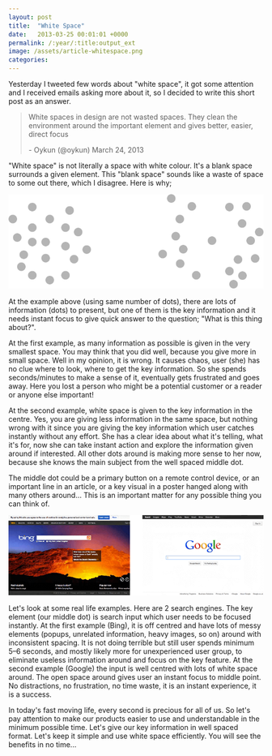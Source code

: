 ```yaml
---
layout: post
title:  "White Space"
date:   2013-03-25 00:01:01 +0000
permalink: /:year/:title:output_ext
image: /assets/article-whitespace.png
categories: 
---
```

<p>Yesterday I tweeted few words about "white space", it got some attention and I received emails asking more about it, so I decided to write this short post as an answer.</p>

<blockquote><p>White spaces in design are not wasted spaces. They clean the environment around the important element and gives better, easier, direct focus</p>
<p class="text-small">- Oykun (@oykun) March 24, 2013</p></blockquote>

<p>"White space" is not literally a space with white colour. It's a blank space surrounds a given element. This "blank space" sounds like a waste of space to some out there, which I disagree. Here is why;</p>

<img src="/assets/white-space-1.png" alt="White space" class="mt5 mb5" />

<p>At the example above (using same number of dots), there are lots of information (dots) to present, but one of them is the key information and it needs instant focus to give quick answer to the question; "What is this thing about?".</p>

<p>At the first example, as many information as possible is given in the very smallest space. You may think that you did well, because you give more in small space. Well in my opinion, it is wrong. It causes chaos, user (she) has no clue where to look, where to get the key information. So she spends seconds/minutes to make a sense of it, eventually gets frustrated and goes away. Here you lost a person who might be a potential customer or a reader or anyone else important!</p>

<p>At the second example, white space is given to the key information in the centre. Yes, you are giving less information in the same space, but nothing wrong with it since you are giving the key information which user catches instantly without any effort. She has a clear idea about what it's telling, what it's for, now she can take instant action and explore the information given around if interested. All other dots around is making more sense to her now, because she knows the main subject from the well spaced middle dot.</p>

<p>The middle dot could be a primary button on a remote control device, or an important line in an article, or a key visual in a poster hanged along with many others around… This is an important matter for any possible thing you can think of.</p>

<img src="/assets/white-space-2.png" alt="White space" class="mt5 mb5" />

<p>Let's look at some real life examples. Here are 2 search engines. The key element (our middle dot) is search input which user needs to be focused instantly. At the first example (Bing), it is off centred and have lots of messy elements (popups, unrelated information, heavy images, so on) around with inconsistent spacing. It is not doing terrible but still user spends minimum 5–6 seconds, and mostly likely more for unexperienced user group, to eliminate useless information around and focus on the key feature. At the second example (Google) the input is well centred with lots of white space around. The open space around gives user an instant focus to middle point. No distractions, no frustration, no time waste, it is an instant experience, it is a success.</p>

<p>In today's fast moving life, every second is precious for all of us. So let's pay attention to make our products easier to use and understandable in the minimum possible time. Let's give our key information in well spaced format. Let's keep it simple and use white space efficiently. You will see the benefits in no time...</p>